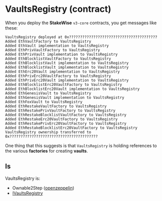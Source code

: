 # VaultsRegistry (contract)

When you deploy the **StakeWise** `v3-core` contracts, you get messages like these:

```
VaultsRegistry deployed at 0x????????????????????????????????????????
Added EthVaultFactory to VaultsRegistry
Added EthVault implementation to VaultsRegistry
Added EthPrivVaultFactory to VaultsRegistry
Added EthPrivVault implementation to VaultsRegistry
Added EthBlocklistVaultFactory to VaultsRegistry
Added EthBlocklistVault implementation to VaultsRegistry
Added EthBlocklistVault implementation to VaultsRegistry
Added EthErc20Vault implementation to VaultsRegistry
Added EthPrivErc20VaultFactory to VaultsRegistry
Added EthPrivErc20Vault implementation to VaultsRegistry
Added EthBlocklistErc20VaultFactory to VaultsRegistry
Added EthBlocklistErc20Vault implementation to VaultsRegistry
Added EthGenesisVault to VaultsRegistry
Added EthGenesisVault implementation to VaultsRegistry
Added EthFoxVault to VaultsRegistry
Added EthRestakeVaultFactory to VaultsRegistry
Added EthRestakePrivVaultFactory to VaultsRegistry
Added EthRestakeBlocklistVaultFactory to VaultsRegistry
Added EthRestakeErc20VaultFactory to VaultsRegistry
Added EthRestakePrivErc20VaultFactory to VaultsRegistry
Added EthRestakeBlocklistErc20VaultFactory to VaultsRegistry
VaultsRegistry ownership transferred to 0x????????????????????????????????????????                                                                                                
```

One thing that this suggests is that `VaultsRegistry` is holding references to the various **factories** for creating **vaults**.

## Is

VaultsRegistry is:

* Ownable2Step ([openzeppelin](https://github.com/OpenZeppelin/openzeppelin-contracts/blob/master/contracts/access/Ownable2Step.sol))
* [IVaultsRegistry](../../contracts/interfaces/IVaultsRegistry.sol.md)

